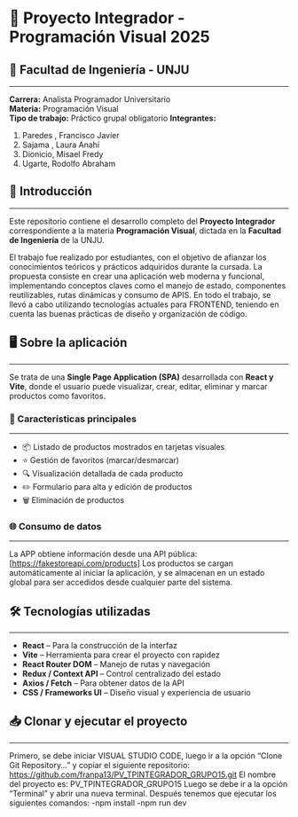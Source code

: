 # 🧩 Proyecto Integrador - Programación Visual 2025

## 🏫 Facultad de Ingeniería - UNJU  
---
**Carrera:** Analista Programador Universitario  
**Materia:** Programación Visual  
**Tipo de trabajo:** Práctico grupal obligatorio
**Integrantes:** 
1.	Paredes , Francisco Javier 
2.	Sajama , Laura Anahí 
3.	Dionicio,  Misael Fredy 
4.	Ugarte, Rodolfo Abraham

## 📘 Introducción
---
Este repositorio contiene el desarrollo completo del **Proyecto Integrador** correspondiente a la materia **Programación Visual**, dictada en la **Facultad de Ingeniería** de la UNJU.

El trabajo fue realizado por estudiantes, con el objetivo de afianzar los conocimientos teóricos y prácticos adquiridos durante la cursada. La propuesta consiste en crear una aplicación web moderna y funcional, implementando conceptos claves como el manejo de estado, componentes reutilizables, rutas dinámicas y consumo de APIS.
En todo el trabajo, se  llevó a cabo utilizando tecnologías actuales para FRONTEND, teniendo en cuenta las  buenas prácticas de diseño y organización de código.

## 🖥️ Sobre la aplicación
---
Se trata de una **Single Page Application (SPA)** desarrollada con **React y Vite**, donde el usuario puede visualizar, crear, editar, eliminar y marcar productos como favoritos.


### 🎯 Características principales
---
- 📦 Listado de productos mostrados en tarjetas visuales
- ⭐ Gestión de favoritos (marcar/desmarcar)
- 🔍 Visualización detallada de cada producto
- ✏️ Formulario para alta y edición de productos
- 🗑️ Eliminación de productos

### 🌐 Consumo de datos
---
La APP obtiene información desde una API pública:  
[https://fakestoreapi.com/products]
Los productos se cargan automáticamente al iniciar la aplicación, y se almacenan en un estado global para ser accedidos desde cualquier parte del sistema.

## 🛠️ Tecnologías utilizadas
---
- **React** – Para la construcción de la interfaz
- **Vite** – Herramienta para crear el proyecto con rapidez
- **React Router DOM** – Manejo de rutas y navegación
- **Redux / Context API** – Control centralizado del estado
- **Axios / Fetch** – Para obtener datos de la API
- **CSS / Frameworks UI** – Diseño visual y experiencia de usuario

## 📥 Clonar y ejecutar el proyecto
---
Primero, se debe iniciar VISUAL STUDIO CODE, luego ir a la opción “Clone Git Repository…” y copiar el siguiente repositorio: https://github.com/franpa13/PV_TPINTEGRADOR_GRUPO15.git
El nombre del proyecto es: PV_TPINTEGRADOR_GRUPO15
Luego se debe ir a la opción “Terminal” y abrir una nueva terminal.
Después tenemos que ejecutar los siguientes comandos: 
-npm install
-npm run dev
